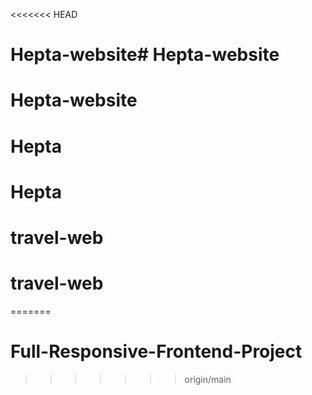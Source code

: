 <<<<<<< HEAD
# Hepta-website# Hepta-website
# Hepta-website
# Hepta
# Hepta
# travel-web
# travel-web
=======
# Full-Responsive-Frontend-Project
>>>>>>> origin/main
